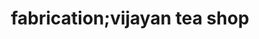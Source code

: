 ---
title: "fabrication;vijayan tea shop"
url: /neyyatinkara/fabrication-vijayan-tea-shop/
shop: shop
---